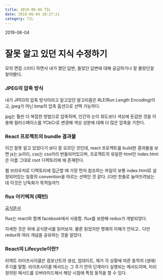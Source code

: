 ```yaml
---
title: 2019-06-04 TIL
date: 2019-06-04 18:27:21
category: TIL
---
```

2019-06-04

# 잘못 알고 있던 지식 수정하기

모의 면접 스터디 하면서 내가 했던 답변, 들었던 답변에 대해 궁금하거나 잘 몰랐던걸 찾아봤다.

### JPEG의 압축 방식
내가 JPEG의 압축 방식이라고 알고있던 알고리즘은 RLE(Run Length Encoding)이고, jpeg가 아닌 bmp의 압축 옵션으로 선택 가능하다.

jpg는 훨씬 더 복잡한 방법으로 압축하며, 인간의 눈이 휘도보다 색상에 둔감한 것을 이용해 컬러스페이스를 YCbCr로 변경해 색상 성분에 대해 더 많은 압축을 가한다.

### React 프로젝트의 bundle 결과물
이건 잘못 알고 있었다기 보다 잘 모르던 것인데,
react 프로젝트를 build한 결과물을 보면 js는 js끼리, css는 css끼리 번들되어있으며, 프로젝트의 유일한 html인 index.html은 이름 그대로 root 디렉토리에 에 존재한다.

웹 브라우저로 디렉토리에 접근할 때 가장 먼저 참조하는 파일이 보통 index.html로 설정되어있는 일종의 convention을 따르는 선택인 것 같다. (다만 한줄로 늘어뜨려놨는데 이것은 난독화가 목적일까?)

### flux 아키텍쳐 (패턴)
[공식문서](https://haruair.github.io/flux/docs/overview.html)

flux는 react와 함께 facebook에서 사용함. flux를 보완해 redux가 개발되었다.

자세한 것은 위에 공식문서를 읽어보자. 물론 읽었지만 명쾌히 이해가 안되고.. 다만 redux와 여러 개념을 공유하는 것을 알았다.

### React의 Lifecycle이란?

리액트 라이프사이클은 컴포넌트의 생성, 업데이트, 제거 각 상황에 따른 동작의 (생애)주기를 말함.
라이프사이클 메서드는 그 주기 안의 단계마다 실행되는 메서드이며, 미리 정의된 메서드를 오버라이드해서 해당 시점에 특정 동작을 할 수 있다.


